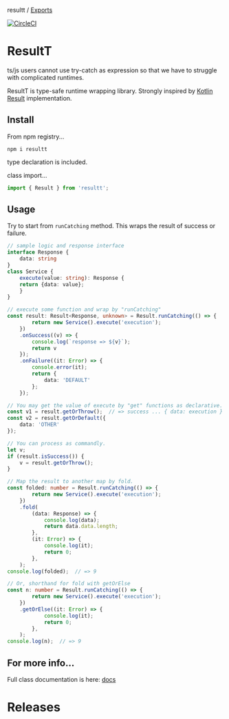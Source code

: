 resultt / [Exports](modules.md)

[![CircleCI](https://circleci.com/gh/simonNozaki/ResultT/tree/main.svg?style=svg)](https://circleci.com/gh/simonNozaki/ResultT/tree/main)

# ResultT
ts/js users cannot use try-catch as expression so that we have to struggle with complicated runtimes.

ResultT is type-safe runtime wrapping library. Strongly inspired by [Kotlin Result](https://kotlinlang.org/api/latest/jvm/stdlib/kotlin/-result/) implementation.

## Install
From npm registry...
```
npm i resultt
```
type declaration is included.

class import...
```typescript
import { Result } from 'resultt';
```

## Usage
Try to start from `runCatching` method. This wraps the result of success or failure.
```typescript
// sample logic and response interface
interface Response {
    data: string
}
class Service {
    execute(value: string): Response {
    return {data: value};
    }
}

// execute some function and wrap by "runCatching"
const result: Result<Response, unknown> = Result.runCatching(() => {
        return new Service().execute('execution');
    })
    .onSuccess((v) => {
        console.log(`response => ${v}`);
        return v
    });
    .onFailure((it: Error) => {
        console.error(it);
        return {
            data: 'DEFAULT'
        };
    });

// You may get the value of execute by "get" functions as declarative.
const v1 = result.getOrThrow();  // => success ... { data: execution }
const v2 = result.getOrDefault({
    data: 'OTHER'
});

// You can process as commandly.
let v;
if (result.isSuccess()) {
    v = result.getOrThrow();
}

// Map the result to another map by fold.
const folded: number = Result.runCatching(() => {
        return new Service().execute('execution');
    })
    .fold(
        (data: Response) => {
            console.log(data);
            return data.data.length;
        },
        (it: Error) => {
            console.log(it);
            return 0;
        },
    );
console.log(folded);  // => 9

// Or, shorthand for fold with getOrElse
const n: number = Result.runCatching(() => {
        return new Service().execute('execution');
    })
    .getOrElse((it: Error) => {
            console.log(it);
            return 0;
        },
    );
console.log(n);  // => 9
```

## For more info...
Full class documentation is here: [docs](https://github.com/simonNozaki/ResultT/blob/main/docs/classes/Result.md)

# Releases
